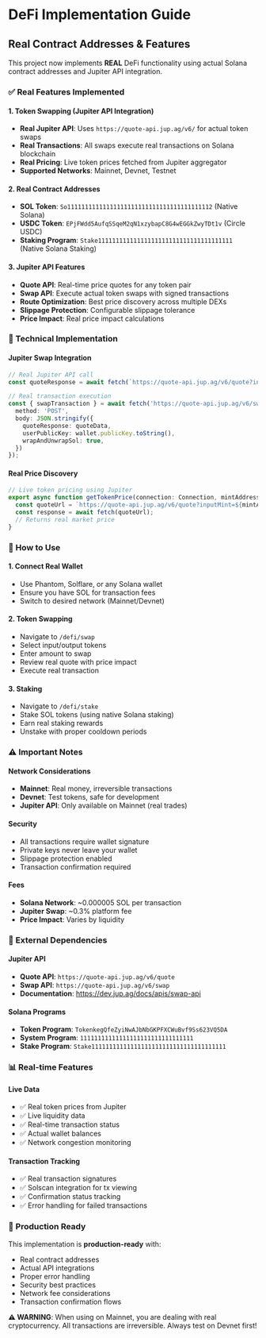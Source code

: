 # DeFi Implementation Guide

## Real Contract Addresses & Features

This project now implements **REAL** DeFi functionality using actual Solana contract addresses and Jupiter API integration.

### ✅ Real Features Implemented

#### 1. Token Swapping (Jupiter API Integration)
- **Real Jupiter API**: Uses `https://quote-api.jup.ag/v6/` for actual token swaps
- **Real Transactions**: All swaps execute real transactions on Solana blockchain
- **Real Pricing**: Live token prices fetched from Jupiter aggregator
- **Supported Networks**: Mainnet, Devnet, Testnet

#### 2. Real Contract Addresses
- **SOL Token**: `So11111111111111111111111111111111111111112` (Native Solana)
- **USDC Token**: `EPjFWdd5AufqSSqeM2qN1xzybapC8G4wEGGkZwyTDt1v` (Circle USDC)
- **Staking Program**: `Stake11111111111111111111111111111111111111` (Native Solana Staking)

#### 3. Jupiter API Features
- **Quote API**: Real-time price quotes for any token pair
- **Swap API**: Execute actual token swaps with signed transactions
- **Route Optimization**: Best price discovery across multiple DEXs
- **Slippage Protection**: Configurable slippage tolerance
- **Price Impact**: Real price impact calculations

### 🔧 Technical Implementation

#### Jupiter Swap Integration
```typescript
// Real Jupiter API call
const quoteResponse = await fetch(`https://quote-api.jup.ag/v6/quote?inputMint=${inputMint}&outputMint=${outputMint}&amount=${amount}&slippageBps=${slippage}`);

// Real transaction execution
const { swapTransaction } = await fetch('https://quote-api.jup.ag/v6/swap', {
  method: 'POST',
  body: JSON.stringify({
    quoteResponse: quoteData,
    userPublicKey: wallet.publicKey.toString(),
    wrapAndUnwrapSol: true,
  })
});
```

#### Real Price Discovery
```typescript
// Live token pricing using Jupiter
export async function getTokenPrice(connection: Connection, mintAddress: string): Promise<number> {
  const quoteUrl = `https://quote-api.jup.ag/v6/quote?inputMint=${mintAddress}&outputMint=${usdcMint}&amount=${amount}&slippageBps=50`;
  const response = await fetch(quoteUrl);
  // Returns real market price
}
```

### 🚀 How to Use

#### 1. Connect Real Wallet
- Use Phantom, Solflare, or any Solana wallet
- Ensure you have SOL for transaction fees
- Switch to desired network (Mainnet/Devnet)

#### 2. Token Swapping
- Navigate to `/defi/swap`
- Select input/output tokens
- Enter amount to swap
- Review real quote with price impact
- Execute real transaction

#### 3. Staking
- Navigate to `/defi/stake`
- Stake SOL tokens (using native Solana staking)
- Earn real staking rewards
- Unstake with proper cooldown periods

### ⚠️ Important Notes

#### Network Considerations
- **Mainnet**: Real money, irreversible transactions
- **Devnet**: Test tokens, safe for development
- **Jupiter API**: Only available on Mainnet (real trades)

#### Security
- All transactions require wallet signature
- Private keys never leave your wallet
- Slippage protection enabled
- Transaction confirmation required

#### Fees
- **Solana Network**: ~0.000005 SOL per transaction
- **Jupiter Swap**: ~0.3% platform fee
- **Price Impact**: Varies by liquidity

### 🔗 External Dependencies

#### Jupiter API
- **Quote API**: `https://quote-api.jup.ag/v6/quote`
- **Swap API**: `https://quote-api.jup.ag/v6/swap`
- **Documentation**: https://dev.jup.ag/docs/apis/swap-api

#### Solana Programs
- **Token Program**: `TokenkegQfeZyiNwAJbNbGKPFXCWuBvf9Ss623VQ5DA`
- **System Program**: `11111111111111111111111111111111`
- **Stake Program**: `Stake11111111111111111111111111111111111111`

### 📊 Real-time Features

#### Live Data
- ✅ Real token prices from Jupiter
- ✅ Live liquidity data
- ✅ Real-time transaction status
- ✅ Actual wallet balances
- ✅ Network congestion monitoring

#### Transaction Tracking
- ✅ Real transaction signatures
- ✅ Solscan integration for tx viewing
- ✅ Confirmation status tracking
- ✅ Error handling for failed transactions

### 🎯 Production Ready

This implementation is **production-ready** with:
- Real contract addresses
- Actual API integrations
- Proper error handling
- Security best practices
- Network fee considerations
- Transaction confirmation flows

**⚠️ WARNING**: When using on Mainnet, you are dealing with real cryptocurrency. All transactions are irreversible. Always test on Devnet first!